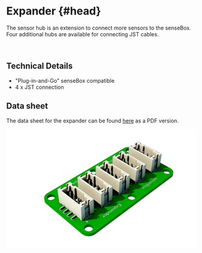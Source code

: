 # Expander {#head}

<div class="description">The sensor hub is an extension to connect more sensors to the senseBox. Four additional hubs are available for connecting JST cables.</div>
<div class="line">
    <br>
    <br>
</div>

## Technical Details
   *  "Plug-in-and-Go" senseBox compatible
   * 4 x JST connection

## Data sheet 

The data sheet for the expander can be found [here](https://sensebox.kaufen/assets/datenblatt/senseBox-Expander_v20.pdf) as a PDF version. 


![Expander](https://github.com/sensebox/resources/raw/master/gitbook_pictures/hub_bottom.png)